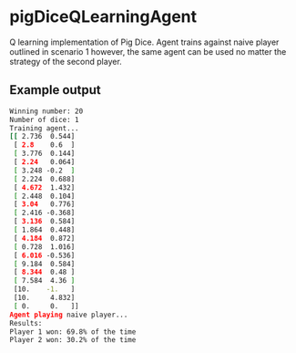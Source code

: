 # pigDiceQLearningAgent

Q learning implementation of Pig Dice. Agent trains against naive player outlined in scenario 1 however, the same agent can be used no matter the strategy of the second player.

## Example output 

```bash
Winning number: 20
Number of dice: 1
Training agent...
[[ 2.736  0.544]
 [ 2.8    0.6  ]
 [ 3.776  0.144]
 [ 2.24   0.064]
 [ 3.248 -0.2  ]
 [ 2.224  0.688]
 [ 4.672  1.432]
 [ 2.448  0.104]
 [ 3.04   0.776]
 [ 2.416 -0.368]
 [ 3.136  0.584]
 [ 1.864  0.448]
 [ 4.184  0.872]
 [ 0.728  1.016]
 [ 6.016 -0.536]
 [ 9.184  0.584]
 [ 8.344  0.48 ]
 [ 7.584  4.36 ]
 [10.    -1.   ]
 [10.     4.832]
 [ 0.     0.   ]]
Agent playing naive player...
Results:
Player 1 won: 69.8% of the time
Player 2 won: 30.2% of the time
```
